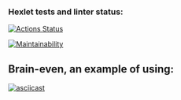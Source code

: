 ### Hexlet tests and linter status:
[![Actions Status](https://github.com/Timo4ey/python-project-49/workflows/hexlet-check/badge.svg)](https://github.com/Timo4ey/python-project-49/actions)

[![Maintainability](https://api.codeclimate.com/v1/badges/06c65a8ab4af5d81aca8/maintainability)](https://codeclimate.com/github/Timo4ey/python-project-49/maintainability)

## Brain-even, an example of using:
[![asciicast](https://asciinema.org/a/OJjhfVJOgR9GSkuoUBBJiCIml.svg)](https://asciinema.org/a/OJjhfVJOgR9GSkuoUBBJiCIml)

